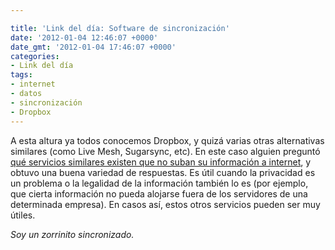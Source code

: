 ```yaml
---

title: 'Link del día: Software de sincronización'
date: '2012-01-04 12:46:07 +0000'
date_gmt: '2012-01-04 17:46:07 +0000'
categories:
- Link del día
tags:
- internet
- datos
- sincronización
- Dropbox
---
```


A esta altura ya todos conocemos Dropbox, y quizá varias otras alternativas similares (como Live Mesh, Sugarsync, etc). En este caso alguien preguntó [qué servicios similares existen que no suban su información a internet](http://superuser.com/questions/372066/alternative-to-dropbox-sugarsync-spideroak-wuala-that-only-sync-to-my-devices), y obtuvo una buena variedad de respuestas. Es útil cuando la privacidad es un problema o la legalidad de la información también lo es (por ejemplo, que cierta información no pueda alojarse fuera de los servidores de una determinada empresa). En casos así, estos otros servicios pueden ser muy útiles.

_Soy un zorrinito sincronizado._
